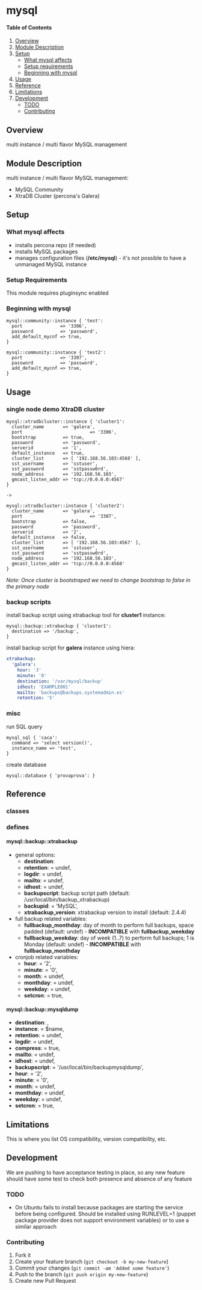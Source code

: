 # mysql

#### Table of Contents

1. [Overview](#overview)
2. [Module Description](#module-description)
3. [Setup](#setup)
    * [What mysql affects](#what-mysql-affects)
    * [Setup requirements](#setup-requirements)
    * [Beginning with mysql](#beginning-with-mysql)
4. [Usage](#usage)
5. [Reference](#reference)
5. [Limitations](#limitations)
6. [Development](#development)
    * [TODO](#todo)
    * [Contributing](#contributing)

## Overview

multi instance / multi flavor MySQL management

## Module Description

multi instance / multi flavor MySQL management:
* MySQL Community
* XtraDB Cluster (percona's Galera)

## Setup

### What mysql affects

* installs percona repo (if needed)
* installs MySQL packages
* manages configuration files (**/etc/mysql**) - it's not possible to have a unmanaged MySQL instance

### Setup Requirements

This module requires pluginsync enabled

### Beginning with mysql

```puppet
mysql::community::instance { 'test':
  port              => '3306',
  password          => 'password',
  add_default_mycnf => true,
}

mysql::community::instance { 'test2':
  port              => '3307',
  password          => 'password',
  add_default_mycnf => true,
}
```

## Usage

### single node demo XtraDB cluster

```puppet
mysql::xtradbcluster::instance { 'cluster1':
  cluster_name       => 'galera',
  port						   => '3306',
  bootstrap          => true,
  password           => 'password',
  serverid           => '1',
  default_instance   => true,
  cluster_list       => [ '192.168.56.103:4568' ],
  sst_username       => 'sstuser',
  sst_password       => 'sstpassw0rd',
  node_address       => '192.168.56.103',
  gmcast_listen_addr => 'tcp://0.0.0.0:4567'
}

->

mysql::xtradbcluster::instance { 'cluster2':
  cluster_name       => 'galera',
  port						   => '3307',
  bootstrap          => false,
  password           => 'password',
  serverid           => '2',
  default_instance   => false,
  cluster_list       => [ '192.168.56.103:4567' ],
  sst_username       => 'sstuser',
  sst_password       => 'sstpassw0rd',
  node_address       => '192.168.56.103',
  gmcast_listen_addr => 'tcp://0.0.0.0:4568'
}
```

*Note: Once cluster is bootstraped we need to change bootstrap to false in the primary node*

### backup scripts

install backup script using xtrabackup tool for **cluster1** instance:

```puppet
mysql::backup::xtrabackup { 'cluster1':
  destination => '/backup',
}
```

install backup script for **galera** instance using hiera:

```yaml
xtrabackup:
  'galera':
    hour: '3'
    minute: '0'
    destination: '/var/mysql/backup'
    idhost: 'EXAMPLE001'
    mailto: 'backups@backups.systemadmin.es'
    retention: '5'
```

### misc

run SQL query

```puppet
mysql_sql { 'caca':
  command => 'select version()',
  instance_name => 'test',
}
```

create database

```puppet
mysql::database { 'provaprova': }
```

## Reference

### classes

### defines

#### mysql::backup::xtrabackup

* general options:
  * **destination**:
  * **retention**:           = undef,
  * **logdir**:              = undef,
  * **mailto**:              = undef,
  * **idhost**:              = undef,
  * **backupscript**: backup script path (default: /usr/local/bin/backup_xtrabackup)
  * **backupid**:            = 'MySQL',
  * **xtrabackup_version**: xtrabackup version to install (default: 2.4.4)
* full backup related variables:
  * **fullbackup_monthday**: day of month to perform full backups, space padded (default: undef) - **INCOMPATIBLE** with **fullbackup_weekday**
  * **fullbackup_weekday**: day of week (1..7) to perform full backups; 1 is Monday (default: undef) - **INCOMPATIBLE** with **fullbackup_monthday**
* cronjob related variables:
  * **hour**:                = '2',
  * **minute**:              = '0',
  * **month**:               = undef,
  * **monthday**:            = undef,
  * **weekday**:             = undef,
  * **setcron**:             = true,

#### mysql::backup::mysqldump

* **destination**: ,
* **instance**:      = $name,
* **retention**:     = undef,
* **logdir**:        = undef,
* **compress**:      = true,
* **mailto**:        = undef,
* **idhost**:        = undef,
* **backupscript**:  = '/usr/local/bin/backupmysqldump',
* **hour**:          = '2',
* **minute**:        = '0',
* **month**:         = undef,
* **monthday**:      = undef,
* **weekday**:       = undef,
* **setcron**:       = true,

## Limitations

This is where you list OS compatibility, version compatibility, etc.

## Development

We are pushing to have acceptance testing in place, so any new feature should
have some test to check both presence and absence of any feature

### TODO

* On Ubuntu fails to install because packages are starting the service before being configured. Should be installed using RUNLEVEL=1 (puppet package provider does not support environment variables) or to use a similar approach

### Contributing

1. Fork it
2. Create your feature branch (`git checkout -b my-new-feature`)
3. Commit your changes (`git commit -am 'Added some feature'`)
4. Push to the branch (`git push origin my-new-feature`)
5. Create new Pull Request
